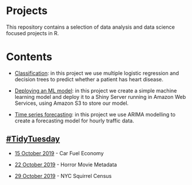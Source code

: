 # Projects

This repository contains a selection of data analysis and data science focused projects in R.

# Contents

* [Classification](https://github.com/Jamie3213/heart-disease-classification): in this project we use multiple logistic regression and decision trees to predict whether a patient has heart disease.

* [Deploying an ML model](https://github.com/Jamie3213/shiny-model-deployment): in this project we create a simple machine learning model and deploy it to a Shiny Server running in Amazon Web Services, using Amazon S3 to store our model.

* [Time series forecasting](https://github.com/Jamie3213/traffic-time-series): in this project we use ARIMA modelling to create a forecasting model for hourly traffic data.


## [\#TidyTuesday](https://github.com/rfordatascience/tidytuesday)

* [15 October 2019](https://github.com/Jamie3213/TidyTuesday2019-10-15) - Car Fuel Economy

* [22 October 2019](https://github.com/Jamie3213/TidyTuesday2019-22-10) - Horror Movie Metadata

* [29 October 2019](https://github.com/Jamie3213/TidyTuesday2019-10-29) - NYC Squirrel Census
